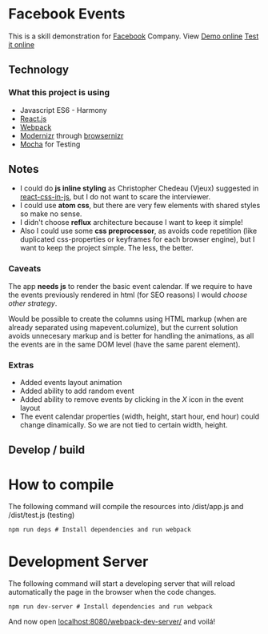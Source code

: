# Facebook Events

This is a skill demonstration for [Facebook](http://www.facebook.com/) Company.
View [Demo online](http://syrusakbary-codechallenges.github.io/facebook-events/)
[Test it online](http://syrusakbary-codechallenges.github.io/facebook-events/test.html)

## Technology

### What this project is using

 * Javascript ES6 - Harmony
 * [React.js](http://facebook.github.io/react/)
 * [Webpack](http://webpack.github.io/)
 * [Modernizr](http://modernizr.com/) through [browsernizr](https://www.npmjs.com/package/browsernizr)
 * [Mocha](http://mochajs.org/) for Testing


## Notes

* I could do **js inline styling** as Christopher Chedeau (Vjeux) suggested in [react-css-in-js](https://speakerdeck.com/vjeux/react-css-in-js), but I do not want to scare the interviewer.
* I could use **atom css**, but there are very few elements with shared styles so make no sense.
* I didn't choose **reflux** architecture because I want to keep it simple!
* Also I could use some **css preprocessor**, as avoids code repetition (like duplicated css-properties or keyframes for each browser engine), but I want to keep the project simple. The less, the better.


### Caveats

The app **needs js** to render the basic event calendar.
If we require to have the events previously rendered in html (for SEO reasons) I would *choose other strategy*.

Would be possible to create the columns using HTML markup (when are already separated using mapevent.columize), but the current solution avoids unnecesary markup and is better for handling the animations, as all the events are in the same DOM level (have the same parent element).


### Extras

* Added events layout animation
* Added ability to add random event
* Added ability to remove events by clicking in the *X* icon in the event layout
* The event calendar properties (width, height, start hour, end hour) could change dinamically. So we are not tied to certain width, height.


## Develop / build

# How to compile

The following command will compile the resources into /dist/app.js and /dist/test.js (testing)

```shell
npm run deps # Install dependencies and run webpack
```

# Development Server

The following command will start a developing server that will reload automatically the page in the browser when the code changes.

```shell
npm run dev-server # Install dependencies and run webpack
```

And now open [localhost:8080/webpack-dev-server/](http://localhost:8080/webpack-dev-server/) and voilá!
